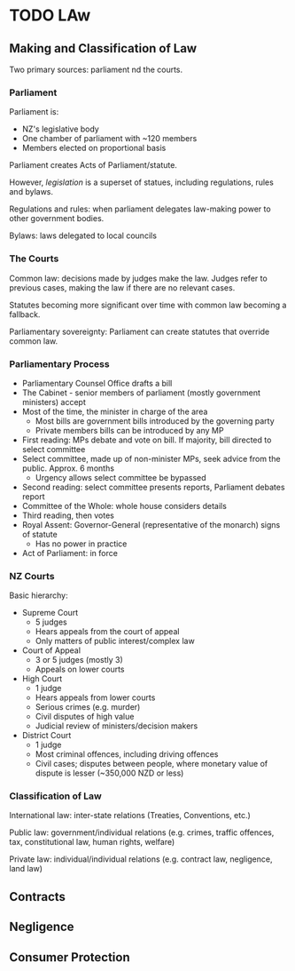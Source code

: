 # TODO LAw

## Making and Classification of Law

Two primary sources: parliament nd the courts.

### Parliament

Parliament is:

- NZ's legislative body
- One chamber of parliament with ~120 members
- Members elected on proportional basis

Parliament creates Acts of Parliament/statute.

However, *legislation* is a superset of statues, including regulations, rules and bylaws.

Regulations and rules: when parliament delegates law-making power to other government bodies.

Bylaws: laws delegated to local councils

### The Courts

Common law: decisions made by judges make the law. Judges refer to previous cases, making the law if there are no relevant cases.

Statutes becoming more significant over time with common law becoming a fallback.

Parliamentary sovereignty: Parliament can create statutes that override common law.
<!-- roots of legal system traced back to UK. Judges  -->

### Parliamentary Process

- Parliamentary Counsel Office drafts a bill
- The Cabinet - senior members of parliament (mostly government ministers) accept
- Most of the time, the minister in charge of the area
  - Most bills are government bills introduced by the governing party
  - Private members bills can be introduced by any MP
- First reading: MPs debate and vote on bill. If majority, bill directed to select committee
- Select committee, made up of non-minister MPs, seek advice from the public. Approx. 6 months
  - Urgency allows select committee be bypassed
- Second reading: select committee presents reports, Parliament debates report
- Committee of the Whole: whole house considers details
- Third reading, then votes
- Royal Assent: Governor-General (representative of the monarch) signs of statute
  - Has no power in practice
- Act of Parliament: in force

### NZ Courts

Basic hierarchy:

- Supreme Court
  - 5 judges
  - Hears appeals from the court of appeal
  - Only matters of public interest/complex law
- Court of Appeal
  - 3 or 5 judges (mostly 3)
  - Appeals on lower courts
- High Court
  - 1 judge
  - Hears appeals from lower courts
  - Serious crimes (e.g. murder)
  - Civil disputes of high value
  - Judicial review of ministers/decision makers
- District Court
  - 1 judge
  - Most criminal offences, including driving offences
  - Civil cases; disputes between people, where monetary value of dispute is lesser (~350,000 NZD or less)

### Classification of Law

International law: inter-state relations (Treaties, Conventions, etc.)

Public law: government/individual relations (e.g. crimes, traffic offences, tax, constitutional law, human rights, welfare)

Private law: individual/individual relations (e.g. contract law, negligence, land law)

## Contracts

## Negligence

## Consumer Protection
